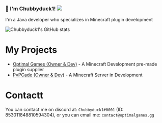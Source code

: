 ### 👋 I'm Chubbyduck1! ![](https://komarev.com/ghpvc/?username=Chubbyduck1)<br>
I'm a Java developer who specializes in Minecraft plugin development

![Chubbyduck1's GitHub stats](https://github-readme-stats.vercel.app/api?username=Chubbyduck1&count_private=true)

# My Projects
 * [Optimal Games (Owner & Dev)](https://discord.gg/optimal) - A Minecraft Development pre-made plugin supplier
 * [PvPCade (Owner & Dev)](https://discord.gg/pvpcade) - A Minecraft Server in Development

# Contactt
You can contact me on discord at: `Chubbyduck1#0001` (ID: 853011848810594304), or you can email me: `contact@optimalgames.gg`
